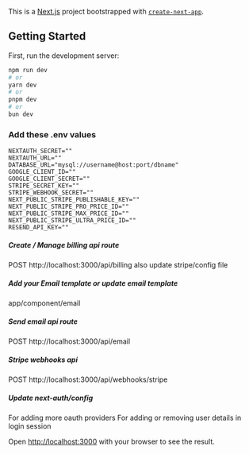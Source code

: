 This is a [Next.js](https://nextjs.org/) project bootstrapped with [`create-next-app`](https://github.com/vercel/next.js/tree/canary/packages/create-next-app).

## Getting Started

First, run the development server:

```bash
npm run dev
# or
yarn dev
# or
pnpm dev
# or
bun dev
```
### Add these .env values

```printenv
NEXTAUTH_SECRET=""
NEXTAUTH_URL=""
DATABASE_URL="mysql://username@host:port/dbname"
GOOGLE_CLIENT_ID=""
GOOGLE_CLIENT_SECRET=""
STRIPE_SECRET_KEY=""
STRIPE_WEBHOOK_SECRET=""
NEXT_PUBLIC_STRIPE_PUBLISHABLE_KEY=""
NEXT_PUBLIC_STRIPE_PRO_PRICE_ID=""
NEXT_PUBLIC_STRIPE_MAX_PRICE_ID=""
NEXT_PUBLIC_STRIPE_ULTRA_PRICE_ID=""
RESEND_API_KEY=""
```


##### Create / Manage billing api route 
POST http://localhost:3000/api/billing
also update stripe/config file

##### Add your Email template or update email template
app/component/email

##### Send email api route
POST http://localhost:3000/api/email

##### Stripe webhooks api
POST http://localhost:3000/api/webhooks/stripe

##### Update next-auth/config
For adding more oauth providers 
For adding or removing user details in login session


Open [http://localhost:3000](http://localhost:3000) with your browser to see the result.

